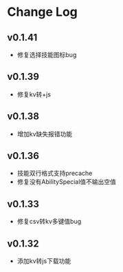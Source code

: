 # Change Log
## v0.1.41
- 修复选择技能图标bug
## v0.1.39
- 修复kv转+js
## v0.1.38
- 增加kv缺失报错功能
## v0.1.36
- 技能双行格式支持precache
- 修复没有AbilitySpecial值不输出空值
## v0.1.33
- 修复csv转kv多键值bug
## v0.1.32
- 添加kv转js下载功能